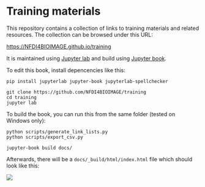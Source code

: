 # Training materials

This repository contains a collection of links to training materials and related resources. The collection can be browsed under this URL:

https://NFDI4BIOIMAGE.github.io/training

It is maintained using [Jupyter lab](https://jupyterlab.readthedocs.io/en/stable/) and build using [Jupyter book](https://jupyterbook.org/intro.html).

To edit this book, install depencencies like this:

```
pip install jupyterlab jupyter-book jupyterlab-spellchecker

git clone https://github.com/NFDI4BIOIMAGE/training
cd training
jupyter lab
```

To build the book, you can run this from the same folder (tested on Windows only):
```
python scripts/generate_link_lists.py
python scripts/export_csv.py
```

```
jupyter-book build docs/
```

Afterwards, there will be a `docs/_build/html/index.html` file which should look like this:

![](docs/how_to_use.png) 

 
 
